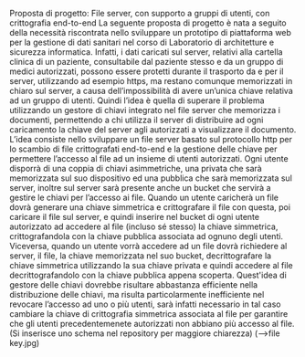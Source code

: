 Proposta di progetto: File server, con supporto a gruppi di utenti, con crittografia end-to-end
La seguente proposta di progetto è nata a seguito della necessità riscontrata nello sviluppare un prototipo di piattaforma web per la gestione di dati sanitari nel corso di Laboratorio di architetture e sicurezza informatica. Infatti, i dati caricati sul server, relativi alla cartella clinica di un paziente, consultabile dal paziente stesso e da un gruppo di medici autorizzati, possono essere protetti durante il trasporto da e per il server, utilizzando ad esempio https, ma restano comunque memorizzati in chiaro sul server, a causa dell’impossibilità di avere un’unica chiave relativa ad un gruppo di utenti. Quindi l’idea è quella di superare il problema utilizzando un gestore di chiavi integrato nel file server che memorizza i documenti, permettendo a chi utilizza il server di distribuire ad ogni caricamento la chiave del server agli autorizzati a visualizzare il documento. 
L’idea consiste nello sviluppare un file server basato sul protocollo http per lo scambio di file crittografati end-to-end e la gestione delle chiave per permettere l’accesso al file ad un insieme di utenti autorizzati.
Ogni utente disporrà di una coppia di chiavi asimmetriche, una privata che sarà memorizzata sul suo dispositivo ed una pubblica che sarà memorizzata sul server, inoltre sul server sarà presente anche un bucket che servirà a gestire le chiavi per l’accesso ai file.
Quando un utente caricherà un file dovrà generare una chiave simmetrica e crittografare il file con questa, poi caricare il file sul server, e quindi inserire nel bucket di ogni utente autorizzato ad accedere al file (incluso sé stesso) la chiave simmetrica, crittografandola con la chiave pubblica associata ad ognuno degli utenti.
Viceversa, quando un utente vorrà accedere ad un file dovrà richiedere al server, il file, la chiave memorizzata nel suo bucket, decrittografare la chiave simmetrica utilizzando la sua chiave privata e quindi accedere al file decrittografandolo con la chiave pubblica appena scoperta.
Quest'idea di gestore delle chiavi dovrebbe risultare abbastanza efficiente nella distribuzione delle chiavi, ma risulta particolarmente inefficiente nel revocare l’accesso ad uno o più utenti, sarà infatti necessario in tal caso cambiare la chiave di crittografia simmetrica associata al file per garantire che gli utenti precedentemenete autorizzati non abbiano più accesso al file.
(Si inserisce uno schema nel repository per maggiore chiarezza) (-->file key.jpg)
